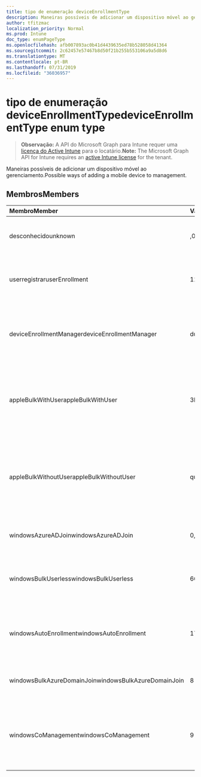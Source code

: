 ```yaml
---
title: tipo de enumeração deviceEnrollmentType
description: Maneiras possíveis de adicionar um dispositivo móvel ao gerenciamento.
author: tfitzmac
localization_priority: Normal
ms.prod: Intune
doc_type: enumPageType
ms.openlocfilehash: afb007893ac0b41d4439635ed78b528058d41364
ms.sourcegitcommit: 2c62457e57467b8d50f21b255b553106a9a5d8d6
ms.translationtype: MT
ms.contentlocale: pt-BR
ms.lasthandoff: 07/31/2019
ms.locfileid: "36036957"
---
```

# <a name="deviceenrollmenttype-enum-type"></a><span data-ttu-id="3dc73-103">tipo de enumeração deviceEnrollmentType</span><span class="sxs-lookup"><span data-stu-id="3dc73-103">deviceEnrollmentType enum type</span></span>

> <span data-ttu-id="3dc73-104">**Observação:** A API do Microsoft Graph para Intune requer uma [licença do Active Intune](https://go.microsoft.com/fwlink/?linkid=839381) para o locatário.</span><span class="sxs-lookup"><span data-stu-id="3dc73-104">**Note:** The Microsoft Graph API for Intune requires an [active Intune license](https://go.microsoft.com/fwlink/?linkid=839381) for the tenant.</span></span>

<span data-ttu-id="3dc73-105">Maneiras possíveis de adicionar um dispositivo móvel ao gerenciamento.</span><span class="sxs-lookup"><span data-stu-id="3dc73-105">Possible ways of adding a mobile device to management.</span></span>

## <a name="members"></a><span data-ttu-id="3dc73-106">Membros</span><span class="sxs-lookup"><span data-stu-id="3dc73-106">Members</span></span>
|<span data-ttu-id="3dc73-107">Membro</span><span class="sxs-lookup"><span data-stu-id="3dc73-107">Member</span></span>|<span data-ttu-id="3dc73-108">Valor</span><span class="sxs-lookup"><span data-stu-id="3dc73-108">Value</span></span>|<span data-ttu-id="3dc73-109">Descrição</span><span class="sxs-lookup"><span data-stu-id="3dc73-109">Description</span></span>|
|:---|:---|:---|
|<span data-ttu-id="3dc73-110">desconhecido</span><span class="sxs-lookup"><span data-stu-id="3dc73-110">unknown</span></span>|<span data-ttu-id="3dc73-111">,0</span><span class="sxs-lookup"><span data-stu-id="3dc73-111">0</span></span>|<span data-ttu-id="3dc73-112">O valor padrão, o tipo de registro não foi coletado.</span><span class="sxs-lookup"><span data-stu-id="3dc73-112">Default value, enrollment type was not collected.</span></span>|
|<span data-ttu-id="3dc73-113">userregistrar</span><span class="sxs-lookup"><span data-stu-id="3dc73-113">userEnrollment</span></span>|<span data-ttu-id="3dc73-114">1</span><span class="sxs-lookup"><span data-stu-id="3dc73-114">1</span></span>|<span data-ttu-id="3dc73-115">Registro controlado pelo usuário por meio do canal BYOD.</span><span class="sxs-lookup"><span data-stu-id="3dc73-115">User driven enrollment through BYOD channel.</span></span>|
|<span data-ttu-id="3dc73-116">deviceEnrollmentManager</span><span class="sxs-lookup"><span data-stu-id="3dc73-116">deviceEnrollmentManager</span></span>|<span data-ttu-id="3dc73-117">duas</span><span class="sxs-lookup"><span data-stu-id="3dc73-117">2</span></span>|<span data-ttu-id="3dc73-118">Registro de usuário com uma conta de Gerenciador de registro de dispositivo.</span><span class="sxs-lookup"><span data-stu-id="3dc73-118">User enrollment with a device enrollment manager account.</span></span>|
|<span data-ttu-id="3dc73-119">appleBulkWithUser</span><span class="sxs-lookup"><span data-stu-id="3dc73-119">appleBulkWithUser</span></span>|<span data-ttu-id="3dc73-120">3D</span><span class="sxs-lookup"><span data-stu-id="3dc73-120">3</span></span>|<span data-ttu-id="3dc73-121">Inscrição em massa da Apple com o desafio do usuário.</span><span class="sxs-lookup"><span data-stu-id="3dc73-121">Apple bulk enrollment with user challenge.</span></span> <span data-ttu-id="3dc73-122">(DEP, Apple Configurator)</span><span class="sxs-lookup"><span data-stu-id="3dc73-122">(DEP, Apple Configurator)</span></span>|
|<span data-ttu-id="3dc73-123">appleBulkWithoutUser</span><span class="sxs-lookup"><span data-stu-id="3dc73-123">appleBulkWithoutUser</span></span>|<span data-ttu-id="3dc73-124">quatro</span><span class="sxs-lookup"><span data-stu-id="3dc73-124">4</span></span>|<span data-ttu-id="3dc73-125">Inscrição em massa da Apple sem o desafio do usuário.</span><span class="sxs-lookup"><span data-stu-id="3dc73-125">Apple bulk enrollment without user challenge.</span></span> <span data-ttu-id="3dc73-126">(DEP, Apple Configurator, configuração móvel)</span><span class="sxs-lookup"><span data-stu-id="3dc73-126">(DEP, Apple Configurator, Mobile Config)</span></span>|
|<span data-ttu-id="3dc73-127">windowsAzureADJoin</span><span class="sxs-lookup"><span data-stu-id="3dc73-127">windowsAzureADJoin</span></span>|<span data-ttu-id="3dc73-128">0,5</span><span class="sxs-lookup"><span data-stu-id="3dc73-128">5</span></span>|<span data-ttu-id="3dc73-129">Ingressar no Azure AD do Windows 10.</span><span class="sxs-lookup"><span data-stu-id="3dc73-129">Windows 10 Azure AD Join.</span></span>|
|<span data-ttu-id="3dc73-130">windowsBulkUserless</span><span class="sxs-lookup"><span data-stu-id="3dc73-130">windowsBulkUserless</span></span>|<span data-ttu-id="3dc73-131">6</span><span class="sxs-lookup"><span data-stu-id="3dc73-131">6</span></span>|<span data-ttu-id="3dc73-132">Registro em massa do Windows 10 através do ICD com o certificado.</span><span class="sxs-lookup"><span data-stu-id="3dc73-132">Windows 10 Bulk enrollment through ICD with certificate.</span></span>|
|<span data-ttu-id="3dc73-133">windowsAutoEnrollment</span><span class="sxs-lookup"><span data-stu-id="3dc73-133">windowsAutoEnrollment</span></span>|<span data-ttu-id="3dc73-134">178</span><span class="sxs-lookup"><span data-stu-id="3dc73-134">7</span></span>|<span data-ttu-id="3dc73-135">Registro automático do Windows 10.</span><span class="sxs-lookup"><span data-stu-id="3dc73-135">Windows 10 automatic enrollment.</span></span> <span data-ttu-id="3dc73-136">(Adicionar conta de trabalho)</span><span class="sxs-lookup"><span data-stu-id="3dc73-136">(Add work account)</span></span>|
|<span data-ttu-id="3dc73-137">windowsBulkAzureDomainJoin</span><span class="sxs-lookup"><span data-stu-id="3dc73-137">windowsBulkAzureDomainJoin</span></span>|<span data-ttu-id="3dc73-138">8 </span><span class="sxs-lookup"><span data-stu-id="3dc73-138">8</span></span>|<span data-ttu-id="3dc73-139">Ingresso no Azure AD em massa do Windows 10.</span><span class="sxs-lookup"><span data-stu-id="3dc73-139">Windows 10 bulk Azure AD Join.</span></span>|
|<span data-ttu-id="3dc73-140">windowsCoManagement</span><span class="sxs-lookup"><span data-stu-id="3dc73-140">windowsCoManagement</span></span>|<span data-ttu-id="3dc73-141">9 </span><span class="sxs-lookup"><span data-stu-id="3dc73-141">9</span></span>|<span data-ttu-id="3dc73-142">Co-gerenciamento de intergestão do Windows 10 disparado por AutoPilot ou política de grupo.</span><span class="sxs-lookup"><span data-stu-id="3dc73-142">Windows 10 Co-Management triggered by AutoPilot or Group Policy.</span></span>|



